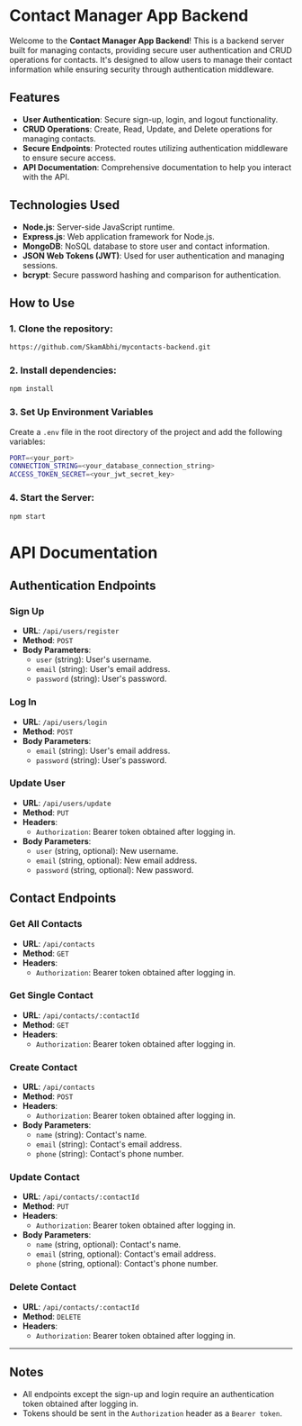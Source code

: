 # Contact Manager App Backend

Welcome to the **Contact Manager App Backend**! This is a backend server built for managing contacts, providing secure user authentication and CRUD operations for contacts. It's designed to allow users to manage their contact information while ensuring security through authentication middleware.

## Features

- **User Authentication**: Secure sign-up, login, and logout functionality.
- **CRUD Operations**: Create, Read, Update, and Delete operations for managing contacts.
- **Secure Endpoints**: Protected routes utilizing authentication middleware to ensure secure access.
- **API Documentation**: Comprehensive documentation to help you interact with the API.

## Technologies Used

- **Node.js**: Server-side JavaScript runtime.
- **Express.js**: Web application framework for Node.js.
- **MongoDB**: NoSQL database to store user and contact information.
- **JSON Web Tokens (JWT)**: Used for user authentication and managing sessions.
- **bcrypt**: Secure password hashing and comparison for authentication.

## How to Use

### 1. Clone the repository:
   ```bash
   https://github.com/SkamAbhi/mycontacts-backend.git
```

### 2. Install dependencies:
   ```bash
   npm install
```

 ### 3. Set Up Environment Variables

Create a `.env` file in the root directory of the project and add the following variables:

```bash
PORT=<your_port> 
CONNECTION_STRING=<your_database_connection_string>
ACCESS_TOKEN_SECRET=<your_jwt_secret_key>
```

### 4. Start the Server:
   ```bash
   npm start
```
# API Documentation

## Authentication Endpoints

### Sign Up

- **URL**: `/api/users/register`
- **Method**: `POST`
- **Body Parameters**:
  - `user` (string): User's username.
  - `email` (string): User's email address.
  - `password` (string): User's password.

### Log In

- **URL**: `/api/users/login`
- **Method**: `POST`
- **Body Parameters**:
  - `email` (string): User's email address.
  - `password` (string): User's password.

### Update User

- **URL**: `/api/users/update`
- **Method**: `PUT`
- **Headers**:
  - `Authorization`: Bearer token obtained after logging in.
- **Body Parameters**:
  - `user` (string, optional): New username.
  - `email` (string, optional): New email address.
  - `password` (string, optional): New password.



## Contact Endpoints

### Get All Contacts

- **URL**: `/api/contacts`
- **Method**: `GET`
- **Headers**:
  - `Authorization`: Bearer token obtained after logging in.

### Get Single Contact

- **URL**: `/api/contacts/:contactId`
- **Method**: `GET`
- **Headers**:
  - `Authorization`: Bearer token obtained after logging in.

### Create Contact

- **URL**: `/api/contacts`
- **Method**: `POST`
- **Headers**:
  - `Authorization`: Bearer token obtained after logging in.
- **Body Parameters**:
  - `name` (string): Contact's name.
  - `email` (string): Contact's email address.
  - `phone` (string): Contact's phone number.

### Update Contact

- **URL**: `/api/contacts/:contactId`
- **Method**: `PUT`
- **Headers**:
  - `Authorization`: Bearer token obtained after logging in.
- **Body Parameters**:
  - `name` (string, optional): Contact's name.
  - `email` (string, optional): Contact's email address.
  - `phone` (string, optional): Contact's phone number.

### Delete Contact

- **URL**: `/api/contacts/:contactId`
- **Method**: `DELETE`
- **Headers**:
  - `Authorization`: Bearer token obtained after logging in.

---

## Notes

- All endpoints except the sign-up and login require an authentication token obtained after logging in.
- Tokens should be sent in the `Authorization` header as a `Bearer token`.

